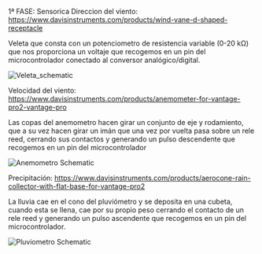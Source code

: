 1ª FASE: Sensorica 
  Direccion del viento: https://www.davisinstruments.com/products/wind-vane-d-shaped-receptacle
  
  Veleta que consta con un potenciometro de resistencia variable (0-20 kΩ) que nos proporciona un voltaje que recogemos en un pin del microcontrolador conectado al 
  conversor analógico/digital.


![Veleta_schematic](https://github.com/MediaLabUniovi/WeatherStation/assets/159242374/de57982b-7076-4cde-a660-335a309e646f)


     

  Velocidad del viento: https://www.davisinstruments.com/products/anemometer-for-vantage-pro2-vantage-pro
  
  Las copas del anemometro hacen girar un conjunto de eje y rodamiento, que a su vez hacen girar un imán que una vez por vuelta pasa sobre un rele reed, cerrando sus contactos y generando un pulso          descendente que recogemos en un pin del microcontrolador
    
 ![Anemometro Schematic](https://github.com/MediaLabUniovi/WeatherStation/assets/159242374/f25c58d4-cc9a-449d-ab5a-3490521289f2)
   
  
  Precipitación: https://www.davisinstruments.com/products/aerocone-rain-collector-with-flat-base-for-vantage-pro2
  
  La lluvia cae en el cono del pluviómetro y se deposita en una cubeta, cuando esta se llena, cae por su propio peso cerrando el contacto de un rele reed y generando un pulso ascendente que recogemos en      un pin del microcontrolador. 


    
![Pluviometro Schematic](https://github.com/MediaLabUniovi/WeatherStation/assets/159242374/7625b989-4968-402c-82ac-e03e56dfb308)


